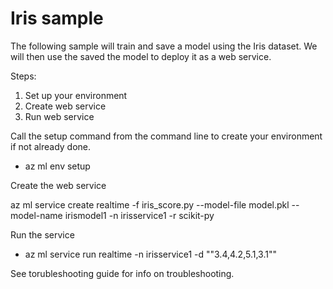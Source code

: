 # Iris sample
The following sample will train and save a model using the Iris dataset. We will then use the saved the model to deploy it as a web service.

Steps:
1. Set up your environment
2. Create web service
3. Run web service

Call the setup command from the command line to create your environment if not already done.

- az ml env setup 

Create the web service

az ml service create realtime -f iris_score.py --model-file model.pkl --model-name irismodel1 -n irisservice1 -r scikit-py

Run the service

- az ml service run realtime -n irisservice1 -d "\"3.4,4.2,5.1,3.1\""

See torubleshooting guide for info on troubleshooting.
